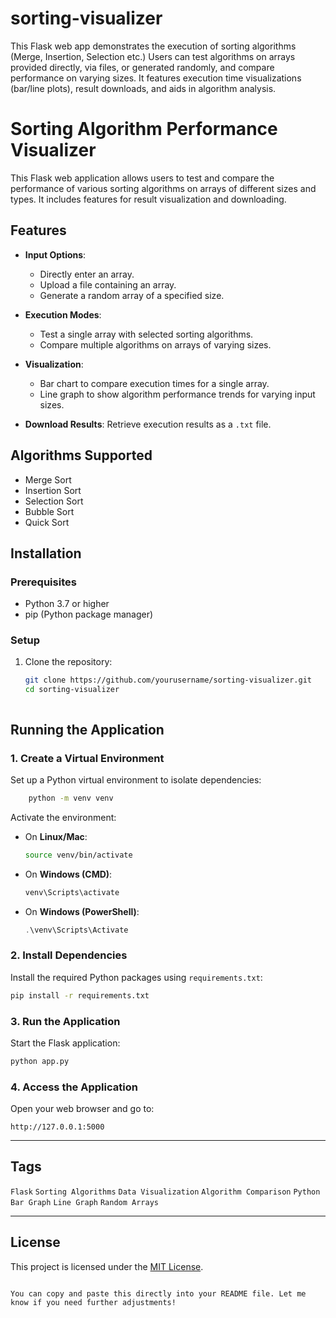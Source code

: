 # sorting-visualizer
 This Flask web app demonstrates the execution of sorting algorithms (Merge, Insertion, Selection etc.) Users can test algorithms on arrays provided directly, via files, or generated randomly, and compare performance on varying sizes. It features execution time visualizations (bar/line plots), result downloads, and aids in algorithm analysis.


# Sorting Algorithm Performance Visualizer

This Flask web application allows users to test and compare the performance of various sorting algorithms on arrays of different sizes and types. It includes features for result visualization and downloading.

## Features

- **Input Options**:
  - Directly enter an array.
  - Upload a file containing an array.
  - Generate a random array of a specified size.
  
- **Execution Modes**:
  - Test a single array with selected sorting algorithms.
  - Compare multiple algorithms on arrays of varying sizes.
  
- **Visualization**:
  - Bar chart to compare execution times for a single array.
  - Line graph to show algorithm performance trends for varying input sizes.

- **Download Results**: Retrieve execution results as a `.txt` file.

## Algorithms Supported

- Merge Sort
- Insertion Sort
- Selection Sort
- Bubble Sort
- Quick Sort

## Installation

### Prerequisites
- Python 3.7 or higher
- pip (Python package manager)

### Setup
1. Clone the repository:
   ```bash
   git clone https://github.com/yourusername/sorting-visualizer.git
   cd sorting-visualizer



## Running the Application

### 1. Create a Virtual Environment  
Set up a Python virtual environment to isolate dependencies:
```bash
    python -m venv venv

```
Activate the environment:
- On **Linux/Mac**:
  ```bash
  source venv/bin/activate
  ```
- On **Windows (CMD)**:
  ```cmd
  venv\Scripts\activate
  ```
- On **Windows (PowerShell)**:
  ```powershell
  .\venv\Scripts\Activate
  ```

### 2. Install Dependencies  
Install the required Python packages using `requirements.txt`:
```bash
pip install -r requirements.txt
```

### 3. Run the Application  
Start the Flask application:
```bash
python app.py
```


### 4. Access the Application  
Open your web browser and go to:
```
http://127.0.0.1:5000
```

---

## Tags
`Flask` `Sorting Algorithms` `Data Visualization` `Algorithm Comparison` `Python` `Bar Graph` `Line Graph` `Random Arrays`

---

## License
This project is licensed under the [MIT License](LICENSE).
```

You can copy and paste this directly into your README file. Let me know if you need further adjustments!
